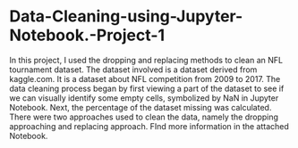 # Data-Cleaning-using-Jupyter-Notebook.-Project-1
In this project, I used the dropping and replacing methods to clean an NFL tournament dataset.
The dataset involved is a dataset derived from kaggle.com. It is a dataset about NFL competition from 2009 to 2017. The data cleaning process began by first viewing a part of the dataset to see if we can visually identify some empty cells, symbolized by NaN in Jupyter Notebook. Next, the percentage of the dataset missing was calculated. There were two approaches used to clean the data, namely the dropping approaching and replacing approach. FInd more information in the attached Notebook.
